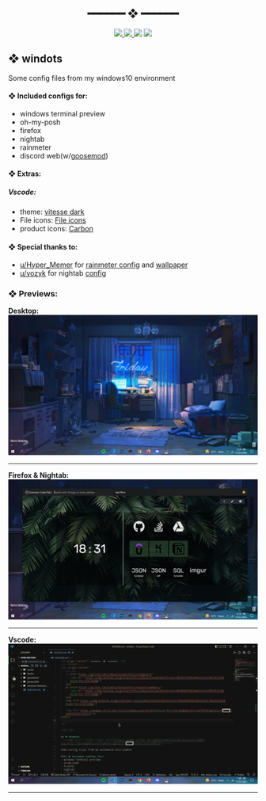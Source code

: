 <h2 align="center"> ━━━━━━  ❖  ━━━━━━ </h2>
<!-- BADGES -->
<div align="center">
   <p></p>
   <a href="https://github.com/SimplyVoid/windots/stargazers">
      <img src="https://img.shields.io/github/stars/SimplyVoid/windots?color=%23ac4142&labelColor=%23151515&style=for-the-badge">
   </a>
   <a href="https://github.com/SimplyVoid/windots/network/members/">
      <img src="https://img.shields.io/github/forks/SimplyVoid/windots?color=%236a9fb5&labelColor=%23151515&style=for-the-badge">
   </a>
   <img src="https://img.shields.io/github/repo-size/SimplyVoid/windots?color=%2390a959&labelColor=%23151515&style=for-the-badge">
   
   <img src="https://badges.strrl.dev/visits/simplyvoid/windots?style=for-the-badge&color=aa759f&logoColor=white&labelColor=151515"/>
</div>

<p/>

<h2></h2>

## ❖ windots 
<!--<img alt="" align="right" src="https://badges.pufler.dev/updated/WahidIslamLinad/startpage?style=for-the-badge&color=91e6b1&logoColor=white&labelColor=0B0F10"/> -->

Some config files from my windows10 environment

#### ❖ Included configs for:
- windows terminal preview
- oh-my-posh
- firefox 
- nightab
- rainmeter
- discord web(w/[goosemod](https://goosemod.com/))

#### ❖ Extras:
 ##### Vscode:
 - theme: [vitesse dark](https://marketplace.visualstudio.com/items?itemName=antfu.theme-vitesse)
- File icons: [File icons](https://marketplace.visualstudio.com/items?itemName=file-icons.file-icons)
- product icons: [Carbon](https://marketplace.visualstudio.com/items?itemName=antfu.icons-carbon)

#### ❖ Special thanks to:
- [u/Hyper_Memer](https://www.reddit.com/user/Hyper_Memer/) for [rainmeter config](https://www.reddit.com/r/Rainmeter/comments/vynl2a/comfort_of_the_night/) and [wallpaper](https://i.pinimg.com/originals/f5/04/a9/f504a9e5f31fbc006b4aa217c688512e.jpg)
- [u/yozyk](https://www.reddit.com/user/yozyk/) for nightab [config](https://www.reddit.com/r/nighttab/comments/sjrl8f/here_we_go_again/)

### ❖ Previews:
**Desktop:**
![img](assets/desktop.png)

---

**Firefox & Nightab:**
![img](assets/firefox.png)

---

**Vscode:**
![img](assets/vscode.png)

---
